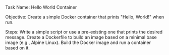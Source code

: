Task Name: Hello World Container

Objective: Create a simple Docker container that prints "Hello, World!" when run.

Steps:
Write a simple script or use a pre-existing one that prints the desired message.
Create a Dockerfile to build an image based on a minimal base image (e.g., Alpine Linux).
Build the Docker image and run a container based on it.
